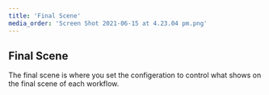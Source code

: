```yaml
---
title: 'Final Scene'
media_order: 'Screen Shot 2021-06-15 at 4.23.04 pm.png'
---
```


## Final Scene

The final scene is where you set the configeration to control what shows on the final scene of each workflow.


